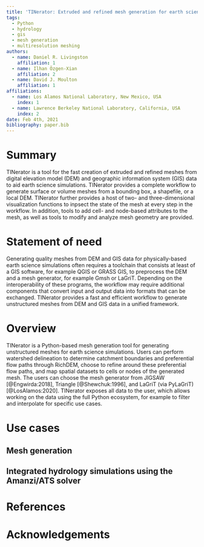```yaml
---
title: 'TINerator: Extruded and refined mesh generation for earth science applications'
tags:
  - Python
  - hydrology
  - gis
  - mesh generation
  - multiresolution meshing
authors:
  - name: Daniel R. Livingston
    affiliation: 1
  - name: Ilhan Özgen-Xian
    affiliation: 2
  - name: David J. Moulton
    affiliation: 1
affiliations:
  - name: Los Alamos National Laboratory, New Mexico, USA
    index: 1
  - name: Lawrence Berkeley National Laboratory, California, USA
    index: 2
date: Feb 4th, 2021
bibliography: paper.bib
---
```


# Summary

TINerator is a tool for the fast creation of extruded and refined
meshes from digital elevation model (DEM) and geographic information
system (GIS) data to aid earth science simulations.  TINerator
provides a complete workflow to generate surface or volume meshes from
a bounding box, a shapefile, or a local DEM.  TINerator further
provides a host of two- and three-dimensional visualization functions
to inpsect the state of the mesh at every step in the workflow.  In
addition, tools to add cell- and node-based attributes to the mesh, as
well as tools to modify and analyze mesh geometry are provided.

# Statement of need

Generating quality meshes from DEM and GIS data for physically-based
earth science simulations often requires a toolchain that consists at
least of a GIS software, for example QGIS or GRASS GIS, to preprocess
the DEM and a mesh generator, for example Gmsh or LaGriT.  Depending
on the interoperability of these programs, the workflow may require
additional components that convert input and output data into formats
that can be exchanged.  TINerator provides a fast and efficient
workflow to generate unstructured meshes from DEM and GIS data in a
unified framework.

# Overview

TINerator is a Python-based mesh generation tool for generating
unstructured meshes for earth science simulations.  Users can perform
watershed delineation to determine catchment boundaries and
preferential flow paths through RichDEM, choose to refine around these
preferential flow paths, and map spatial datasets to cells or nodes of
the generated mesh.  The users can choose the mesh generator from
JIGSAW [@Engwirda:2018], Triangle [@Shewchuk:1996], and LaGriT (via
PyLaGriT) [@LosAlamos:2020].  TINerator exposes all data to the user,
which allows working on the data using the full Python ecosystem, for
example to filter and interpolate for specific use cases.

# Use cases

## Mesh generation

## Integrated hydrology simulations using the Amanzi/ATS solver

# References

# Acknowledgements

